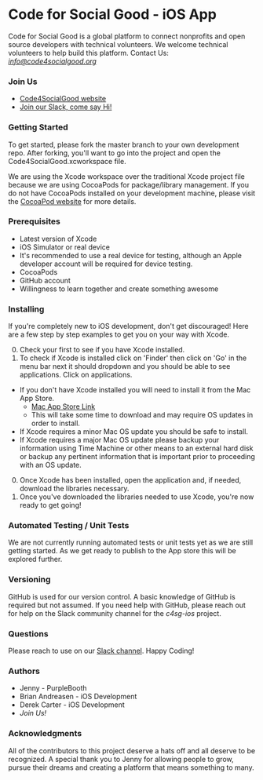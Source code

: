 # Code for Social Good - iOS App

Code for Social Good is a global platform to connect nonprofits and open source developers with technical volunteers.  We welcome technical volunteers to help build this platform. Contact Us: *info@code4socialgood.org*

### Join Us

- [Code4SocialGood website](https://app.code4socialgood.org/)
- [Join our Slack, come say Hi!](http://join-our-slack.code4socialgood.org/)

### Getting Started

To get started, please fork the master branch to your own development repo.  After forking, you'll want to go into the project and open the Code4SocialGood.xcworkspace file.

We are using the Xcode workspace over the traditional Xcode project file because we are using CocoaPods for package/library management.  If you do not have CocoaPods installed on your development machine, please visit the [CocoaPod website](https://guides.cocoapods.org/using/getting-started.html) for more details.

### Prerequisites

- Latest version of Xcode
- iOS Simulator or real device
 - It's recommended to use a real device for testing, although an Apple developer account will be required for device testing.
- CocoaPods
- GitHub account
- Willingness to learn together and create something awesome

### Installing

If you're completely new to iOS development, don't get discouraged!  Here are a few step by step examples to get you on your way with Xcode.

0. Check your first to see if you have Xcode installed.
0. To check if Xcode is installed click on 'Finder' then click on 'Go' in the menu bar next it should dropdown and you should be able to see applications. Click on applications.
 - If you don't have Xcode installed you will need to install it from the Mac App Store.
    - [Mac App Store Link](https://itunes.apple.com/us/app/xcode/id497799835?mt=12)
    - This will take some time to download and may require OS updates in order to install.
 - If Xcode requires a minor Mac OS update you should be safe to install.
 - If Xcode requires a major Mac OS update please backup your information using Time Machine or other means to an external hard disk or backup any pertinent information that is important prior to proceeding with an OS update.
0. Once Xcode has been installed, open the application and, if needed, download the libraries necessary.
0. Once you've downloaded the libraries needed to use Xcode, you're now ready to get going!

### Automated Testing / Unit Tests

We are not currently running automated tests or unit tests yet as we are still getting started.  As we get ready to publish to the App store this will be explored further.

### Versioning

GitHub is used for our version control.  A basic knowledge of GitHub is required but not assumed.  If you need help with GitHub, please reach out for help on the Slack community channel for the *c4sg-ios* project.

### Questions

Please reach to use on our [Slack channel](http://join-our-slack.code4socialgood.org/). Happy Coding!

### Authors

- Jenny - PurpleBooth
- Brian Andreasen - iOS Development
- Derek Carter - iOS Development
- *Join Us!*

### Acknowledgments

All of the contributors to this project deserve a hats off and all deserve to be recognized.  A special thank you to Jenny for allowing people to grow, pursue their dreams and creating a platform that means something to many.
